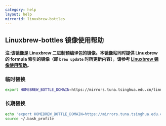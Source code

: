 ```yaml
---
category: help
layout: help
mirrorid: linuxbrew-bottles
---
```


## Linuxbrew-bottles 镜像使用帮助

**注:该镜像是 Linuxbrew 二进制预编译包的镜像。本镜像站同时提供 Linuxbrew 的 formula 索引的镜像（即 `brew update` 时所更新内容），请参考 [Linuxbrew 镜像使用帮助](https://mirrors.tuna.tsinghua.edu.cn/help/homebrew/)。**

### 临时替换
```bash
export HOMEBREW_BOTTLE_DOMAIN=https://mirrors.tuna.tsinghua.edu.cn/linuxbrew-bottles
```

### 长期替换
```bash
echo 'export HOMEBREW_BOTTLE_DOMAIN=https://mirrors.tuna.tsinghua.edu.cn/linuxbrew-bottles' >> ~/.bash_profile
source ~/.bash_profile
```
